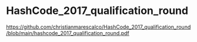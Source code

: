 # HashCode_2017_qualification_round

https://github.com/christianmarescalco/HashCode_2017_qualification_round/blob/main/hashcode_2017_qualification_round.pdf
